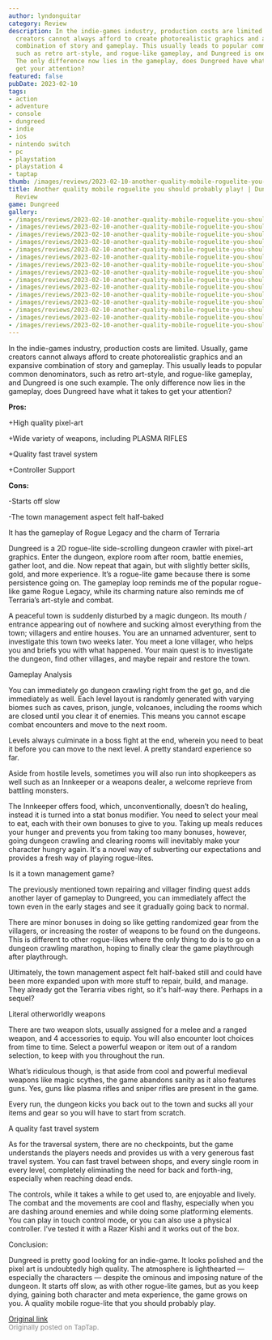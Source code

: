 ```yaml
---
author: lyndonguitar
category: Review
description: In the indie-games industry, production costs are limited. Usually, game
  creators cannot always afford to create photorealistic graphics and an expansive
  combination of story and gameplay. This usually leads to popular common denominators,
  such as retro art-style, and rogue-like gameplay, and Dungreed is one such example.
  The only difference now lies in the gameplay, does Dungreed have what it takes to
  get your attention?
featured: false
pubDate: 2023-02-10
tags:
- action
- adventure
- console
- dungreed
- indie
- ios
- nintendo switch
- pc
- playstation
- playstation 4
- taptap
thumb: /images/reviews/2023-02-10-another-quality-mobile-roguelite-you-should-probably-play--dungreed---full-review-0.avif
title: Another quality mobile roguelite you should probably play! | Dungreed - Full
  Review
game: Dungreed
gallery:
- /images/reviews/2023-02-10-another-quality-mobile-roguelite-you-should-probably-play--dungreed---full-review-0.avif
- /images/reviews/2023-02-10-another-quality-mobile-roguelite-you-should-probably-play--dungreed---full-review-1.avif
- /images/reviews/2023-02-10-another-quality-mobile-roguelite-you-should-probably-play--dungreed---full-review-2.avif
- /images/reviews/2023-02-10-another-quality-mobile-roguelite-you-should-probably-play--dungreed---full-review-3.avif
- /images/reviews/2023-02-10-another-quality-mobile-roguelite-you-should-probably-play--dungreed---full-review-4.avif
- /images/reviews/2023-02-10-another-quality-mobile-roguelite-you-should-probably-play--dungreed---full-review-5.avif
- /images/reviews/2023-02-10-another-quality-mobile-roguelite-you-should-probably-play--dungreed---full-review-6.avif
- /images/reviews/2023-02-10-another-quality-mobile-roguelite-you-should-probably-play--dungreed---full-review-7.avif
- /images/reviews/2023-02-10-another-quality-mobile-roguelite-you-should-probably-play--dungreed---full-review-8.avif
- /images/reviews/2023-02-10-another-quality-mobile-roguelite-you-should-probably-play--dungreed---full-review-9.avif
- /images/reviews/2023-02-10-another-quality-mobile-roguelite-you-should-probably-play--dungreed---full-review-10.avif
- /images/reviews/2023-02-10-another-quality-mobile-roguelite-you-should-probably-play--dungreed---full-review-11.avif
- /images/reviews/2023-02-10-another-quality-mobile-roguelite-you-should-probably-play--dungreed---full-review-12.avif
- /images/reviews/2023-02-10-another-quality-mobile-roguelite-you-should-probably-play--dungreed---full-review-13.avif
- /images/reviews/2023-02-10-another-quality-mobile-roguelite-you-should-probably-play--dungreed---full-review-14.avif
---
```

In the indie-games industry, production costs are limited. Usually, game creators cannot always afford to create photorealistic graphics and an expansive combination of story and gameplay. This usually leads to popular common denominators, such as retro art-style, and rogue-like gameplay, and Dungreed is one such example. The only difference now lies in the gameplay, does Dungreed have what it takes to get your attention?


**Pros:**


+High quality pixel-art

+Wide variety of weapons, including PLASMA RIFLES

+Quality fast travel system

+Controller Support


**Cons:**


-Starts off slow

-The town management aspect felt half-baked

It has the gameplay of Rogue Legacy and the charm of Terraria

Dungreed is a 2D rogue-lite side-scrolling dungeon crawler with pixel-art graphics. Enter the dungeon, explore room after room, battle enemies, gather loot, and die. Now repeat that again, but with slightly better skills, gold, and more experience. It’s a rogue-lite game because there is some persistence going on. The gameplay loop reminds me of the popular rogue-like game Rogue Legacy, while its charming nature also reminds me of Terraria’s art-style and combat.

A peaceful town is suddenly disturbed by a magic dungeon. Its mouth / entrance appearing out of nowhere and sucking almost everything from the town; villagers and entire houses. You are an unnamed adventurer, sent to investigate this town two weeks later. You meet a lone villager, who helps you and briefs you with what happened. Your main quest is to investigate the dungeon, find other villages, and maybe repair and restore the town.

Gameplay Analysis

You can immediately go dungeon crawling right from the get go, and die immediately as well. Each level layout is randomly generated with varying biomes such as caves, prison, jungle, volcanoes, including the rooms which are closed until you clear it of enemies. This means you cannot escape combat encounters and move to the next room.

Levels always culminate in a boss fight at the end, wherein you need to beat it before you can move to the next level. A pretty standard experience so far.

Aside from hostile levels, sometimes you will also run into shopkeepers as well such as an Innkeeper or a weapons dealer, a welcome reprieve from battling monsters.

The Innkeeper offers food, which, unconventionally, doesn’t do healing, instead it is turned into a stat bonus modifier. You need to select your meal to eat, each with their own bonuses to give to you. Taking up meals reduces your hunger and prevents you from taking too many bonuses, however, going dungeon crawling and clearing rooms will inevitably make your character hungry again. It's a novel way of subverting our expectations and provides a fresh way of playing rogue-lites.

Is it a town management game?

The previously mentioned town repairing and villager finding quest adds another layer of gameplay to Dungreed, you can immediately affect the town even in the early stages and see it gradually going back to normal.

There are minor bonuses in doing so like getting randomized gear from the villagers, or increasing the roster of weapons to be found on the dungeons. This is different to other rogue-likes where the only thing to do is to go on a dungeon crawling marathon, hoping to finally clear the game playthrough after playthrough.

Ultimately, the town management aspect felt half-baked still and could have been more expanded upon with more stuff to repair, build, and manage. They already got the Terarria vibes right, so it's half-way there. Perhaps in a sequel?

Literal otherworldly weapons

There are two weapon slots, usually assigned for a melee and a ranged weapon, and 4 accessories to equip. You will also encounter loot choices from time to time. Select a powerful weapon or item out of a random selection, to keep with you throughout the run.

What’s ridiculous though, is that aside from cool and powerful medieval weapons like magic scythes, the game abandons sanity as it also features guns. Yes, guns like plasma rifles and sniper rifles are present in the game.

Every run, the dungeon kicks you back out to the town and sucks all your items and gear so you will have to start from scratch.

A quality fast travel system

As for the traversal system, there are no checkpoints, but the game understands the players needs and provides us with a very generous fast travel system. You can fast travel between shops, and every single room in every level, completely eliminating the need for back and forth-ing, especially when reaching dead ends.

The controls, while it takes a while to get used to, are enjoyable and lively. The combat and the movements are cool and flashy, especially when you are dashing around enemies and while doing some platforming elements. You can play in touch control mode, or you can also use a physical controller. I’ve tested it with a Razer Kishi and it works out of the box.

Conclusion:

Dungreed is pretty good looking for an indie-game. It looks polished and the pixel art is undoubtedly high quality. The atmosphere is lighthearted — especially the characters — despite the ominous and imposing nature of the dungeon. It starts off slow, as with other rogue-lite games, but as you keep dying, gaining both character and meta experience, the game grows on you.  A quality mobile rogue-lite that you should probably play.

[Original link](https://www.taptap.io/post/4492574)<br><span style="font-size: 0.95em; color: #888;">Originally posted on TapTap.</span>